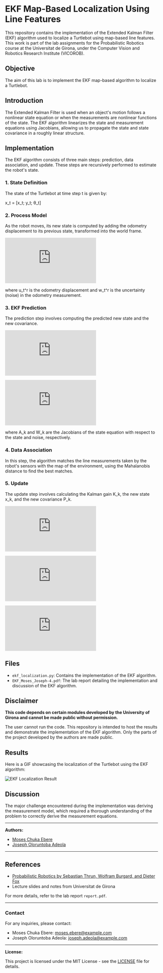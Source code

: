 # EKF Map-Based Localization Using Line Features

This repository contains the implementation of the Extended Kalman Filter (EKF) algorithm used to localize a Turtlebot using map-based line features. This work is part of the lab assignments for the Probabilistic Robotics course at the Universitat de Girona, under the Computer Vision and Robotics Research Institute (VICOROB).

## Objective

The aim of this lab is to implement the EKF map-based algorithm to localize a Turtlebot.

## Introduction

The Extended Kalman Filter is used when an object's motion follows a nonlinear state equation or when the measurements are nonlinear functions of the state. The EKF algorithm linearizes the state and measurement equations using Jacobians, allowing us to propagate the state and state covariance in a roughly linear structure.

## Implementation

The EKF algorithm consists of three main steps: prediction, data association, and update. These steps are recursively performed to estimate the robot's state.

### 1. State Definition

The state of the Turtlebot at time step t is given by:

x_t = [x_t; y_t; θ_t]

### 2. Process Model

As the robot moves, its new state is computed by adding the odometry displacement to its previous state, transformed into the world frame.

![equation](https://latex.codecogs.com/gif.latex?x_t%5EW%20%3D%20x_%7Bt-1%7D%5EW%20%5Coplus%20%28u_t%5Er%20&plus;%20w_t%5Er%29)

where u_t^r is the odometry displacement and w_t^r is the uncertainty (noise) in the odometry measurement.

### 3. EKF Prediction

The prediction step involves computing the predicted new state and the new covariance.

![equation](https://latex.codecogs.com/gif.latex?%5Chat%7Bx%7D_%7Bk%7Ck-1%7D%20%3D%20f%28x_%7Bk-1%7D%2C%20u_k%2C%20w_k%29)

![equation](https://latex.codecogs.com/gif.latex?P_%7Bk%7Ck-1%7D%20%3D%20A_k%20P_%7Bk-1%7D%20A_k%5ET%20&plus;%20W_k%20Q_k%20W_k%5ET)

where A_k and W_k are the Jacobians of the state equation with respect to the state and noise, respectively.

### 4. Data Association

In this step, the algorithm matches the line measurements taken by the robot's sensors with the map of the environment, using the Mahalanobis distance to find the best matches.

### 5. Update

The update step involves calculating the Kalman gain K_k, the new state x_k, and the new covariance P_k.

![equation](https://latex.codecogs.com/gif.latex?K_k%20%3D%20P_%7Bk%7Ck-1%7D%20H_k%5ET%20S_k%5E%7B-1%7D)

![equation](https://latex.codecogs.com/gif.latex?x_k%20%3D%20%5Chat%7Bx%7D_%7Bk%7Ck-1%7D%20&plus;%20K_k%20v_k)

![equation](https://latex.codecogs.com/gif.latex?P_k%20%3D%20%28I%20-%20K_k%20H_k%29%20P_%7Bk%7Ck-1%7D)

## Files

- `ekf_localization.py`: Contains the implementation of the EKF algorithm.
- `EKF_Moses_Joseph-4.pdf`: The lab report detailing the implementation and discussion of the EKF algorithm.

## Disclaimer

**This code depends on certain modules developed by the University of Girona and cannot be made public without permission.**

The user cannot run the code. This repository is intended to host the results and demonstrate the implementation of the EKF algorithm. Only the parts of the project developed by the authors are made public.

## Results

Here is a GIF showcasing the localization of the Turtlebot using the EKF algorithm:

![EKF Localization Result](result.gif)

## Discussion

The major challenge encountered during the implementation was deriving the measurement model, which required a thorough understanding of the problem to correctly derive the measurement equations.

---

**Authors:**
- [Moses Chuka Ebere](https://github.com/username1)
- [Joseph Oloruntoba Adeola](https://github.com/username2)

---

## References

- [Probabilistic Robotics by Sebastian Thrun, Wolfram Burgard, and Dieter Fox](https://www.probabilistic-robotics.org/)
- Lecture slides and notes from Universitat de Girona

For more details, refer to the lab report `report.pdf`.

---

### Contact

For any inquiries, please contact:

- Moses Chuka Ebere: moses.ebere@example.com
- Joseph Oloruntoba Adeola: joseph.adeola@example.com

---

**License:**

This project is licensed under the MIT License - see the [LICENSE](LICENSE) file for details.
